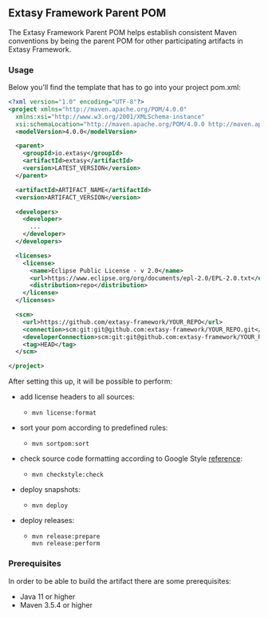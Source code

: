 ## Extasy Framework Parent POM

The Extasy Framework Parent POM helps establish consistent Maven conventions by being the parent POM for other participating artifacts in Extasy Framework.

### Usage

Below you'll find the template that has to go into your project pom.xml:

```xml
<?xml version="1.0" encoding="UTF-8"?>
<project xmlns="http://maven.apache.org/POM/4.0.0"
  xmlns:xsi="http://www.w3.org/2001/XMLSchema-instance"
  xsi:schemaLocation="http://maven.apache.org/POM/4.0.0 http://maven.apache.org/xsd/maven-4.0.0.xsd">
  <modelVersion>4.0.0</modelVersion>

  <parent>
    <groupId>io.extasy</groupId>
    <artifactId>extasy</artifactId>
    <version>LATEST_VERSION</version>
  </parent>

  <artifactId>ARTIFACT_NAME</artifactId>
  <version>ARTIFACT_VERSION</version>

  <developers>
    <developer>
      ...
    </developer>
  </developers>

  <licenses>
    <license>
      <name>Eclipse Public License - v 2.0</name>
      <url>https://www.eclipse.org/org/documents/epl-2.0/EPL-2.0.txt</url>
      <distribution>repo</distribution>
    </license>
  </licenses>

  <scm>
    <url>https://github.com/extasy-framework/YOUR_REPO</url>
    <connection>scm:git:git@github.com:extasy-framework/YOUR_REPO.git</connection>
    <developerConnection>scm:git:git@github.com:extasy-framework/YOUR_REPO.git</developerConnection>
    <tag>HEAD</tag>
  </scm>

</project>
```

After setting this up, it will be possible to perform:

- add license headers to all sources:

  - ```
    mvn license:format
    ```

- sort your pom according to predefined rules:

  - ```
    mvn sortpom:sort
    ```

- check source code formatting according to Google Style [reference](https://checkstyle.sourceforge.io/google_style.html):

  - ```
    mvn checkstyle:check
    ```

- deploy snapshots:

  - ```
    mvn deploy
    ```

- deploy releases:

  - ```
    mvn release:prepare
    mvn release:perform
    ```

### Prerequisites 

In order to be able to build the artifact there are some prerequisites:

- Java 11 or higher
- Maven 3.5.4 or higher
